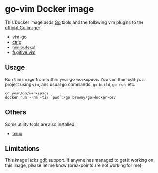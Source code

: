 # go-vim Docker image
This Docker image adds [Go](https://golang.org/) tools and the following vim plugins to the [official Go image](https://registry.hub.docker.com/_/golang/):

* [vim-go](https://github.com/fatih/vim-go)
* [ctrlp](https://github.com/kien/ctrlp.vim)
* [minibufexpl](https://github.com/fholgado/minibufexpl.vim)
* [fugitive.vim](https://github.com/tpope/vim-fugitive)

## Usage

Run this image from within your go workspace. You can than edit your project using `vim`, and usual go commands: `go build`, `go run`, etc. 

```
cd your/go/workspace
docker run --rm -tiv `pwd`:/go browny/go-docker-dev
```

## Others 
Some utility tools are also installed:
* [tmux](https://tmux.github.io/)

## Limitations

This image lacks [gdb](https://golang.org/doc/gdb) support. If anyone has managed to get it working on this image, please let me know (breakpoints are not working for me).
